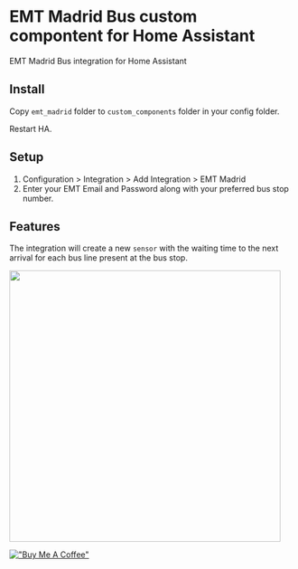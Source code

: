 # EMT Madrid Bus custom compontent for Home Assistant
EMT Madrid Bus integration for Home Assistant

## Install

Copy `emt_madrid` folder to `custom_components` folder in your config folder.

Restart HA.

## Setup


1. Configuration > Integration > Add Integration > EMT Madrid
2. Enter your  EMT Email and Password along with your preferred bus stop number.


## Features

The integration will create a new `sensor` with the waiting time to the next arrival for each bus line present at the bus stop.

<img src="https://github.com/luca-angemi/emt_madrid/assets/9977955/060f986f-e4ec-4dc3-9585-7c4bac1c51d2" width="480">


[!["Buy Me A Coffee"](https://www.buymeacoffee.com/assets/img/custom_images/orange_img.png)](https://www.buymeacoffee.com/luca.angemi)
